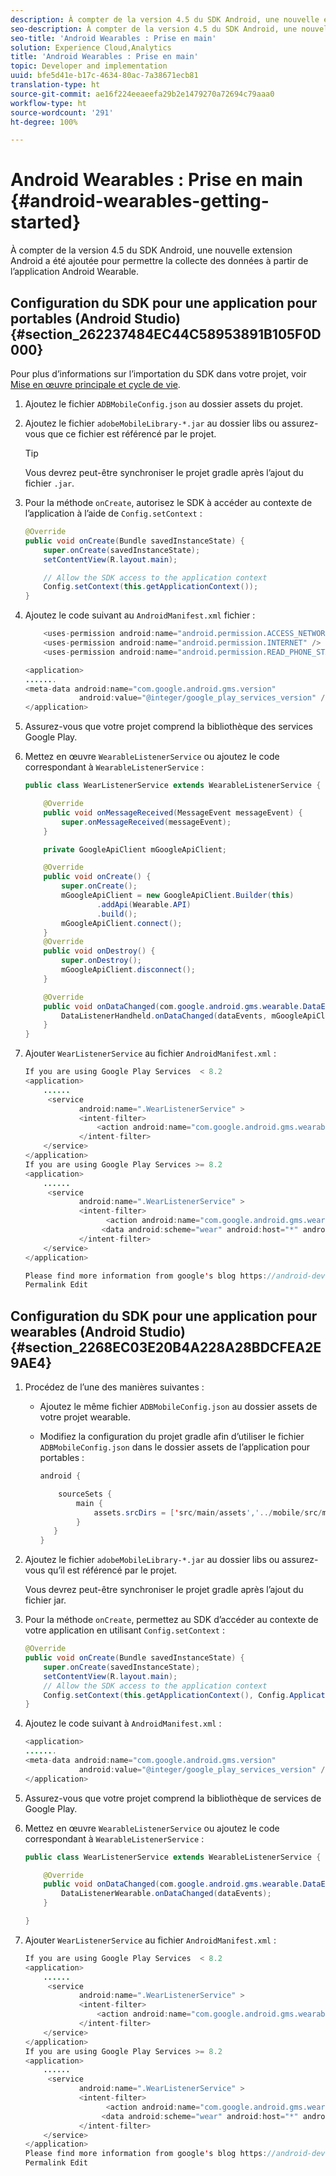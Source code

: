 ```yaml
---
description: À compter de la version 4.5 du SDK Android, une nouvelle extension Android a été ajoutée pour permettre la collecte des données à partir de l’application Android Wearable.
seo-description: À compter de la version 4.5 du SDK Android, une nouvelle extension Android a été ajoutée pour permettre la collecte des données à partir de l’application Android Wearable.
seo-title: 'Android Wearables : Prise en main'
solution: Experience Cloud,Analytics
title: 'Android Wearables : Prise en main'
topic: Developer and implementation
uuid: bfe5d41e-b17c-4634-80ac-7a38671ecb81
translation-type: ht
source-git-commit: ae16f224eeaeefa29b2e1479270a72694c79aaa0
workflow-type: ht
source-wordcount: '291'
ht-degree: 100%

---
```



# Android Wearables : Prise en main {#android-wearables-getting-started}

À compter de la version 4.5 du SDK Android, une nouvelle extension Android a été ajoutée pour permettre la collecte des données à partir de l’application Android Wearable.

## Configuration du SDK pour une application pour portables (Android Studio) {#section_262237484EC44C58953891B105F0D000}

Pour plus d’informations sur l’importation du SDK dans votre projet, voir [Mise en œuvre principale et cycle de vie](/help/android/getting-started/dev-qs.md).

1. Ajoutez le fichier `ADBMobileConfig.json` au dossier assets du projet.
1. Ajoutez le fichier `adobeMobileLibrary-*.jar` au dossier libs ou assurez-vous que ce fichier est référencé par le projet.

   >[!TIP]
   >
   >Vous devrez peut-être synchroniser le projet gradle après l’ajout du fichier `.jar`.

1. Pour la méthode `onCreate`, autorisez le SDK à accéder au contexte de l’application à l’aide de `Config.setContext` :

   ```java
   @Override 
   public void onCreate(Bundle savedInstanceState) { 
       super.onCreate(savedInstanceState); 
       setContentView(R.layout.main); 
   
       // Allow the SDK access to the application context 
       Config.setContext(this.getApplicationContext()); 
   }
   ```

1. Ajoutez le code suivant au `AndroidManifest.xml` fichier :

   ```java
       <uses-permission android:name="android.permission.ACCESS_NETWORK_STATE" /> 
       <uses-permission android:name="android.permission.INTERNET" /> 
       <uses-permission android:name="android.permission.READ_PHONE_STATE" /> 
   
   <application> 
   ....... 
   <meta-data android:name="com.google.android.gms.version" 
               android:value="@integer/google_play_services_version" /> 
   </application>
   ```

1. Assurez-vous que votre projet comprend la bibliothèque des services Google Play.
1. Mettez en œuvre `WearableListenerService` ou ajoutez le code correspondant à `WearableListenerService` :

   ```java
   public class WearListenerService extends WearableListenerService { 
   
       @Override 
       public void onMessageReceived(MessageEvent messageEvent) { 
           super.onMessageReceived(messageEvent); 
       } 
   
       private GoogleApiClient mGoogleApiClient; 
   
       @Override 
       public void onCreate() { 
           super.onCreate(); 
           mGoogleApiClient = new GoogleApiClient.Builder(this) 
                   .addApi(Wearable.API) 
                   .build(); 
           mGoogleApiClient.connect(); 
       } 
       @Override 
       public void onDestroy() { 
           super.onDestroy(); 
           mGoogleApiClient.disconnect(); 
       } 
   
       @Override 
       public void onDataChanged(com.google.android.gms.wearable.DataEventBuffer dataEvents) { 
           DataListenerHandheld.onDataChanged(dataEvents, mGoogleApiClient, this); 
       } 
   }
   ```

1. Ajouter `WearListenerService` au fichier `AndroidManifest.xml` :

   ```java
   If you are using Google Play Services  < 8.2 
   <application> 
       ...... 
        <service 
               android:name=".WearListenerService" > 
               <intent-filter> 
                   <action android:name="com.google.android.gms.wearable.BIND_LISTENER" /> 
               </intent-filter> 
       </service> 
   </application> 
   If you are using Google Play Services >= 8.2 
   <application> 
       ...... 
        <service 
               android:name=".WearListenerService" > 
               <intent-filter> 
                     <action android:name="com.google.android.gms.wearable.DATA_CHANGED" /> 
                    <data android:scheme="wear" android:host="*" android:pathPrefix="/abdmobile" /> 
               </intent-filter> 
       </service> 
   </application> 
   
   Please find more information from google's blog https://android-developers.googleblog.com/2016/04/deprecation-of-bindlistener.html. 
   Permalink Edit
   ```

## Configuration du SDK pour une application pour wearables (Android Studio) {#section_2268EC03E20B4A228A28BDCFEA2E9AE4}

1. Procédez de l’une des manières suivantes :

   * Ajoutez le même fichier `ADBMobileConfig.json` au dossier assets de votre projet wearable.
   * Modifiez la configuration du projet gradle afin d’utiliser le fichier `ADBMobileConfig.json` dans le dossier assets de l’application pour portables :

      ```java
      android { 
      
          sourceSets { 
              main { 
                  assets.srcDirs = ['src/main/assets','../mobile/src/main/assets'] 
              } 
         } 
      }
      ```

1. Ajoutez le fichier `adobeMobileLibrary-*.jar` au dossier libs ou assurez-vous qu’il est référencé par le projet.

   Vous devrez peut-être synchroniser le projet gradle après l’ajout du fichier jar.

1. Pour la méthode `onCreate`, permettez au SDK d’accéder au contexte de votre application en utilisant `Config.setContext` :

   ```java
   @Override 
   public void onCreate(Bundle savedInstanceState) { 
       super.onCreate(savedInstanceState); 
       setContentView(R.layout.main);      
       // Allow the SDK access to the application context 
       Config.setContext(this.getApplicationContext(), Config.ApplicationType.APPLICATION_TYPE_WEARABLE); 
   }
   ```

1. Ajoutez le code suivant à `AndroidManifest.xml` :

   ```java
   <application> 
   ....... 
   <meta-data android:name="com.google.android.gms.version" 
               android:value="@integer/google_play_services_version" /> 
   </application>
   ```

1. Assurez-vous que votre projet comprend la bibliothèque de services de Google Play.
1. Mettez en œuvre `WearableListenerService` ou ajoutez le code correspondant à `WearableListenerService` :

   ```java
   public class WearListenerService extends WearableListenerService { 
   
       @Override 
       public void onDataChanged(com.google.android.gms.wearable.DataEventBuffer dataEvents) { 
           DataListenerWearable.onDataChanged(dataEvents); 
       } 
   
   }
   ```

1. Ajouter `WearListenerService` au fichier `AndroidManifest.xml` :

   ```java
   If you are using Google Play Services  < 8.2 
   <application> 
       ...... 
        <service 
               android:name=".WearListenerService" > 
               <intent-filter> 
                   <action android:name="com.google.android.gms.wearable.BIND_LISTENER" /> 
               </intent-filter> 
       </service> 
   </application> 
   If you are using Google Play Services >= 8.2 
   <application> 
       ...... 
        <service 
               android:name=".WearListenerService" > 
               <intent-filter> 
                     <action android:name="com.google.android.gms.wearable.DATA_CHANGED" /> 
                    <data android:scheme="wear" android:host="*" android:pathPrefix="/abdmobile" /> 
               </intent-filter> 
       </service> 
   </application> 
   Please find more information from google's blog https://android-developers.googleblog.com/2016/04/deprecation-of-bindlistener.html. 
   Permalink Edit
   ```

